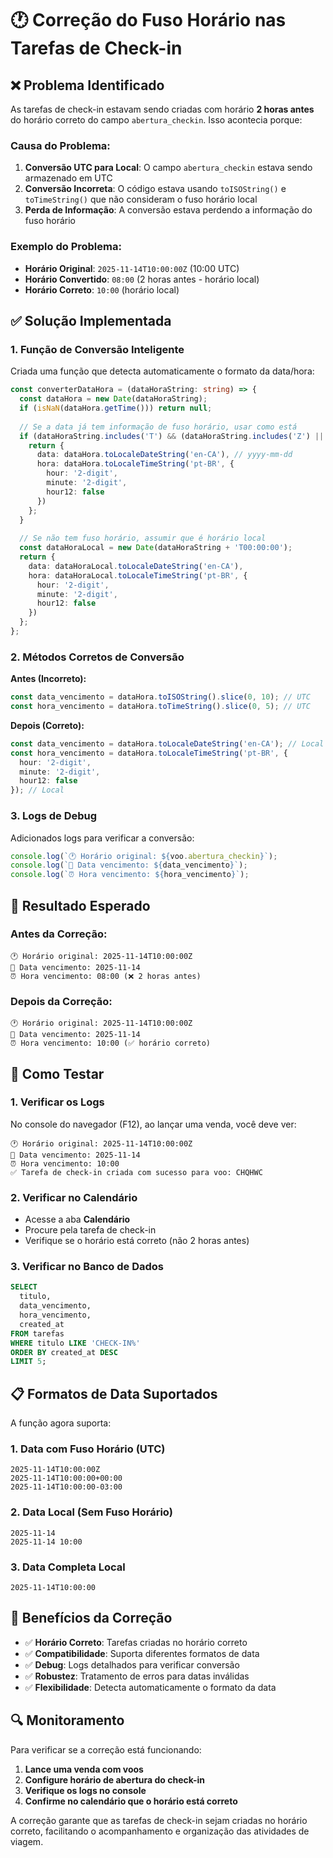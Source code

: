 # 🕐 Correção do Fuso Horário nas Tarefas de Check-in

## ❌ Problema Identificado

As tarefas de check-in estavam sendo criadas com horário **2 horas antes** do horário correto do campo `abertura_checkin`. Isso acontecia porque:

### **Causa do Problema:**
1. **Conversão UTC para Local**: O campo `abertura_checkin` estava sendo armazenado em UTC
2. **Conversão Incorreta**: O código estava usando `toISOString()` e `toTimeString()` que não consideram o fuso horário local
3. **Perda de Informação**: A conversão estava perdendo a informação do fuso horário

### **Exemplo do Problema:**
- **Horário Original**: `2025-11-14T10:00:00Z` (10:00 UTC)
- **Horário Convertido**: `08:00` (2 horas antes - horário local)
- **Horário Correto**: `10:00` (horário local)

## ✅ Solução Implementada

### **1. Função de Conversão Inteligente**

Criada uma função que detecta automaticamente o formato da data/hora:

```typescript
const converterDataHora = (dataHoraString: string) => {
  const dataHora = new Date(dataHoraString);
  if (isNaN(dataHora.getTime())) return null;
  
  // Se a data já tem informação de fuso horário, usar como está
  if (dataHoraString.includes('T') && (dataHoraString.includes('Z') || dataHoraString.includes('+'))) {
    return {
      data: dataHora.toLocaleDateString('en-CA'), // yyyy-mm-dd
      hora: dataHora.toLocaleTimeString('pt-BR', { 
        hour: '2-digit', 
        minute: '2-digit',
        hour12: false 
      })
    };
  }
  
  // Se não tem fuso horário, assumir que é horário local
  const dataHoraLocal = new Date(dataHoraString + 'T00:00:00');
  return {
    data: dataHoraLocal.toLocaleDateString('en-CA'),
    hora: dataHoraLocal.toLocaleTimeString('pt-BR', { 
      hour: '2-digit', 
      minute: '2-digit',
      hour12: false 
    })
  };
};
```

### **2. Métodos Corretos de Conversão**

**Antes (Incorreto):**
```typescript
const data_vencimento = dataHora.toISOString().slice(0, 10); // UTC
const hora_vencimento = dataHora.toTimeString().slice(0, 5); // UTC
```

**Depois (Correto):**
```typescript
const data_vencimento = dataHora.toLocaleDateString('en-CA'); // Local
const hora_vencimento = dataHora.toLocaleTimeString('pt-BR', { 
  hour: '2-digit', 
  minute: '2-digit',
  hour12: false 
}); // Local
```

### **3. Logs de Debug**

Adicionados logs para verificar a conversão:

```typescript
console.log(`🕐 Horário original: ${voo.abertura_checkin}`);
console.log(`📅 Data vencimento: ${data_vencimento}`);
console.log(`⏰ Hora vencimento: ${hora_vencimento}`);
```

## 🎯 Resultado Esperado

### **Antes da Correção:**
```
🕐 Horário original: 2025-11-14T10:00:00Z
📅 Data vencimento: 2025-11-14
⏰ Hora vencimento: 08:00 (❌ 2 horas antes)
```

### **Depois da Correção:**
```
🕐 Horário original: 2025-11-14T10:00:00Z
📅 Data vencimento: 2025-11-14
⏰ Hora vencimento: 10:00 (✅ horário correto)
```

## 🔧 Como Testar

### **1. Verificar os Logs**
No console do navegador (F12), ao lançar uma venda, você deve ver:
```
🕐 Horário original: 2025-11-14T10:00:00Z
📅 Data vencimento: 2025-11-14
⏰ Hora vencimento: 10:00
✅ Tarefa de check-in criada com sucesso para voo: CHQHWC
```

### **2. Verificar no Calendário**
- Acesse a aba **Calendário**
- Procure pela tarefa de check-in
- Verifique se o horário está correto (não 2 horas antes)

### **3. Verificar no Banco de Dados**
```sql
SELECT 
  titulo,
  data_vencimento,
  hora_vencimento,
  created_at
FROM tarefas 
WHERE titulo LIKE 'CHECK-IN%'
ORDER BY created_at DESC
LIMIT 5;
```

## 📋 Formatos de Data Suportados

A função agora suporta:

### **1. Data com Fuso Horário (UTC)**
```
2025-11-14T10:00:00Z
2025-11-14T10:00:00+00:00
2025-11-14T10:00:00-03:00
```

### **2. Data Local (Sem Fuso Horário)**
```
2025-11-14
2025-11-14 10:00
```

### **3. Data Completa Local**
```
2025-11-14T10:00:00
```

## 🎉 Benefícios da Correção

- ✅ **Horário Correto**: Tarefas criadas no horário correto
- ✅ **Compatibilidade**: Suporta diferentes formatos de data
- ✅ **Debug**: Logs detalhados para verificar conversão
- ✅ **Robustez**: Tratamento de erros para datas inválidas
- ✅ **Flexibilidade**: Detecta automaticamente o formato da data

## 🔍 Monitoramento

Para verificar se a correção está funcionando:

1. **Lance uma venda com voos**
2. **Configure horário de abertura do check-in**
3. **Verifique os logs no console**
4. **Confirme no calendário que o horário está correto**

A correção garante que as tarefas de check-in sejam criadas no horário correto, facilitando o acompanhamento e organização das atividades de viagem. 